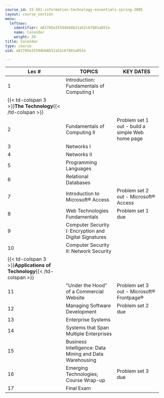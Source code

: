 ```yaml
---
course_id: 15-561-information-technology-essentials-spring-2005
layout: course_section
menu:
  leftnav:
    identifier: a81785e25594bb8b31a52c67601a051e
    name: Calendar
    weight: 20
title: Calendar
type: course
uid: a81785e25594bb8b31a52c67601a051e

---
```


| Lec # | TOPICS | KEY DATES |
| --- | --- | --- |
| 1 | Introduction: Fundamentals of Computing I  |  |
| {{< td-colspan 3 >}}**The Technology**{{< /td-colspan >}} |||
| 2 | Fundamentals of Computing II | Problem set 1 out - build a simple Web home page |
| 3 | Networks I |  |
| 4 | Networks II |  |
| 5 | Programming Languages |  |
| 6 | Relational Databases |  |
| 7 | Introduction to Microsoft® Access | Problem set 2 out - Microsoft® Access |
| 8 | Web Technologies Fundamentals | Problem set 1 due |
| 9 | Computer Security I: Encryption and Digital Signatures |  |
| 10 | Computer Security II: Network Security |  |
| {{< td-colspan 3 >}}**Applications of Technology**{{< /td-colspan >}} |||
| 11 | "Under the Hood" of a Commercial Website | Problem set 3 out - Microsoft® Frontpage®   |
| 12 | Managing Software Development | Problem set 2 due |
| 13 | Enterprise Systems |  |
| 14 | Systems that Span Multiple Enterprises |  |
| 15 | Business Intelligence: Data Mining and Data Warehousing |  |
| 16 | Emerging Technologies; Course Wrap-up | Problem set 3 due |
| 17 | Final Exam |